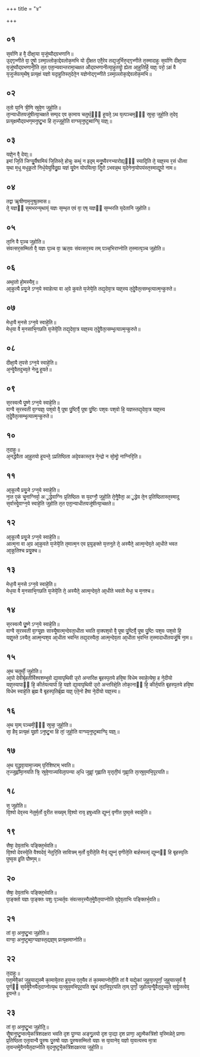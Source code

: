 +++
title = "४"

+++
## ०१
स᳘र्वाणि ह वै᳘ दीक्षा᳘या य᳘जूंष्यौद्ग्रभणानि॥  
उ᳘द्गृभ्णीते वा᳘ एॗषो ऽस्मा᳘ल्लोका᳘द्देवलोक᳘मभि यो दी᳘क्षत एतै᳘रेव तद्य᳘जुर्भिरु᳘द्गृभ्णीते त᳘स्मादाहुः स᳘र्वाणि दीक्षा᳘या य᳘जूंष्यौद्ग्रभणानी᳘ति त᳘त एता᳘न्यवान्तरामा᳘चक्षत औद्ग्रभणानीत्या᳘हुतयोॗ ह्येता आ᳘हुतिर्हि᳘ यज्ञः᳘ परो᳘ ऽक्षं वै य᳘जुर्जपत्य᳘थैष᳘ प्रत्य᳘क्षं यज्ञो यदा᳘हुतिस्त᳘देते᳘न यज्ञेनोद्गृभ्णीते ऽस्मा᳘ल्लोका᳘द्देवलोक᳘मभि॥  
## ०२
त᳘तो या᳘नि त्री᳘णि स्रुवे᳘ण जुहो᳘ति॥  
ता᳘न्याधीतयजूंषीत्या᳘चक्षते सम्प᳘द एव का᳘माय चतुर्थ᳘ᳫं᳘ हूयते᳘ ऽथ य᳘त्पञ्चम᳘ᳫं᳘ स्रुचा᳘ जुहो᳘ति त᳘देव᳘ प्रत्य᳘क्षमौद्ग्रभण᳘मनुष्टु᳘भा हि त᳘ज्जुहो᳘ति वाग्घ्य᳘नुष्टुब्वाग्घि᳘ यज्ञः᳟॥  
## ०३
यज्ञे᳘न वै᳘ देवाः᳟॥  
इमां जि᳘तिं जिग्युॗर्यैषामियं जि᳘तिस्ते᳘ होचुः कथं᳘ न इद᳘म् मनुॗष्यैरनभ्यारोह्य᳘ᳫं᳘ स्यादि᳘ति ते᳘ यज्ञ᳘स्य र᳘सं धीत्वा य᳘था म᳘धु मधुकृ᳘तो निर्ध᳘येयुर्विदु᳘ह्य यज्ञं यू᳘पेन योपयित्वा᳘ तिॗरो ऽभवन्न᳘थ य᳘देनेना᳘योपयंस्त᳘स्माद्यू᳘पो नाम॥  
## ०४
तद्वा ऋ᳘षीणाम᳘नुश्रुतमास॥  
ते᳘ यज्ञᳫं स᳘मभरन्य᳘थायं᳘ यज्ञः स᳘म्भृत एवं वा᳘ एष᳘ यज्ञᳫं स᳘म्भरति य᳘देतानि जुहोति॥  
## ०५
ता᳘नि वै प᳘ञ्च जुहोति॥  
संवत्सर᳘सम्मितो वै᳘ यज्ञः प᳘ञ्च वा᳘ ऋत᳘वः संवत्सर᳘स्य तम् पञ्च᳘भिराप्नोति त᳘स्मात्प᳘ञ्च जुहोति॥  
## ०६
अथा᳘तो हो᳘मस्यैव᳟॥  
आ᳘कुत्यै प्रयु᳘जे ऽग्न᳘ये स्वाहेत्या वा अ᳘ग्रे कुवते य᳘जेये᳘ति तद्य᳘देवा᳘त्र यज्ञ᳘स्य त᳘देॗवैत᳘त्सम्भृ᳘त्यात्म᳘न्कुरुते॥  
## ०७
मेधा᳘यै म᳘नसे ऽग्न᳘ये स्वाहे᳘ति॥  
मेध᳘या वै म᳘नसाभि᳘गछति य᳘जेये᳘ति तद्य᳘देवा᳘त्र यज्ञ᳘स्य त᳘देॗवैत᳘त्सम्भृ᳘त्यात्म᳘न्कुरुते॥  
## ०८
दीक्षा᳘यै त᳘पसे ऽग्न᳘ये स्वाहे᳘ति॥  
अ᳘न्वेॗवैतदुच्य᳘ते नेत्तु᳘ हूयते॥  
## ०९
स᳘रस्वत्यै पू᳘ष्णे ऽग्न᳘ये स्वाहे᳘ति॥  
वाग्वै स᳘रस्वती वा᳘ग्यज्ञः᳘ पश᳘वो वै᳘ पूषा पु᳘ष्टिर्वै᳘ पूषा पु᳘ष्टिः पश᳘वः पश᳘वो हि᳘ यज्ञस्तद्य᳘देवा᳘त्र यज्ञ᳘स्य त᳘देॗवैत᳘त्सम्भृ᳘त्यात्म᳘न्कुरुते॥  
## १०
त᳘दाहुः॥  
अ᳘नद्धेवैता आ᳘हुतयो हूयन्ते᳘ ऽप्रतिष्ठिता अदे᳘वकास्त᳘त्र ने᳘न्द्रो न सो᳘मोॗ नाग्निरि᳘ति॥  
## ११
आ᳘कूत्यै प्रयु᳘जे ऽग्न᳘ये स्वाहे᳘ति॥  
ना᳘त ए᳘कं चॗनाग्निर्वा᳘ अॗद्धेवाग्निः प्र᳘तिष्ठितः स य᳘दग्नौ᳘ जुहो᳘ति ते᳘नैॗवैता᳘ अॗद्धेव ते᳘न प्र᳘तिष्ठितास्त᳘स्मादु स᳘र्वास्वेॗवाग्न᳘ये स्वाहे᳘ति जुहोति त᳘त एता᳘न्याधीतयजूंषीत्या᳘चक्षते॥  
## १२
आ᳘कूत्यै प्रयु᳘जे ऽग्न᳘ये स्वाहे᳘ति॥  
आत्म᳘ना वा अ᳘ग्र आ᳘कुवते य᳘जेये᳘ति त᳘मात्म᳘न एव प्र᳘युङ्क्ते य᳘त्तनुते ते᳘ अस्यैते᳘ आत्म᳘न्देव᳘ते आ᳘धीते भवत आ᳘कूतिश्च प्रयु᳘क्च॥  
## १३
मेधा᳘यै म᳘नसे ऽग्न᳘ये स्वाहे᳘ति॥  
मेध᳘या वै म᳘नसाभि᳘गछति य᳘जेये᳘ति ते᳘ अस्यैते᳘ आत्म᳘न्देव᳘ते आ᳘धीते भवतो मेधा᳘ च म᳘नश्च॥  
## १४
स᳘रस्वत्यै पूॗष्णे ऽग्न᳘ये स्वाहे᳘ति॥  
वाग्वै स᳘रस्वती वा᳘ग्यॗज्ञः सास्यैॗषात्म᳘न्देवता᳘धीता भवति वा᳘क्पश᳘वो वै᳘ पूषा पु᳘ष्टिर्वै᳘ पूषा पु᳘ष्टिः पश᳘वः पश᳘वो हि᳘ यज्ञॗस्ते ऽस्यैत᳘ आत्म᳘न्पश᳘व आ᳘धीता भवन्ति तद्य᳘दस्यैता᳘ आत्म᳘न्देव᳘ता आ᳘धीता भ᳘वन्ति त᳘स्मादाधीतयजूं᳘षि ना᳘म॥  
## १५
अ᳘थ चतुर्थी᳘ जुहोति॥  
आ᳘पो देवीर्बृहतीर्विश्वशम्भुवो द्या᳘वापृथिवी उ᳘रो अन्तरिक्ष बृ᳘हस्प᳘तये हवि᳘षा विधेम स्वाहे᳘त्येषा᳘ ह ने᳘दीयो यज्ञ᳘स्यापाᳫं हि᳘ कीर्तयत्यापो हि᳘ यज्ञो द्या᳘वापृथिवी उ᳘रो अन्तरिक्षे᳘ति लोका᳘नाᳫं हि᳘ कीर्त᳘यति बृ᳘हस्प᳘तये हवि᳘षा विधेम स्वाहे᳘ति ब्र᳘ह्म वै बृ᳘हस्प᳘तिर्ब्र᳘ह्म यज्ञ᳘ एते᳘नो हैषा ने᳘दीयो यज्ञ᳘स्य॥  
## १६
अ᳘थ या᳘म् पञ्चमी᳘ᳫं᳘ स्रुचा᳘ जुहो᳘ति॥  
सा᳘ हैव᳘ प्रत्य᳘क्षं यॗज्ञो ऽनुष्टु᳘भा हि तां᳘ जुहो᳘ति वाग्घ्य᳘नुष्टुब्वाग्घि᳘ यज्ञः᳟॥  
## १७
अ᳘थ य᳘द्ध्रुवा᳘यामा᳘ज्यम् प᳘रिशिष्टम् भवति॥  
त᳘ज्जुह्वामा᳘नयति त्रिः᳘ स्रुवे᳘णाज्यविला᳘पन्या अ᳘धि जुह्वां᳘ गृह्णाति य᳘त्तृती᳘यं गृह्णा᳘ति त᳘त्स्रुव᳘मभि᳘पूरयति॥  
## १८
स᳘ जुहोति॥  
वि᳘श्वो देव᳘स्य नेतुर्म᳘र्तो वुरीत सख्य᳘म् वि᳘श्वो राय᳘ इषुध्यति द्युम्नं᳘ वृणीत पुष्य᳘से स्वाहे᳘ति॥  
## १९
सैषा᳘ देव᳘ताभिः पङ्क्ति᳘र्भवति॥  
वि᳘श्वो देवस्ये᳘ति वैश्वदेवं᳘ नेतुरि᳘ति सावित्रम् म᳘र्तो वुरीते᳘ति मैत्रं᳘ द्युम्नं᳘ वृणीते᳘ति बार्हस्पत्यं᳘ द्युम्नᳫं हि बृ᳘हस्प᳘तिः पुष्य᳘स इ᳘ति पौष्ण᳘म्॥  
## २०
सैषा᳘ देव᳘ताभिः पङ्क्ति᳘र्भवति॥  
पा᳘ङ्क्तो यज्ञः पा᳘ङ्क्तः पशुः प᳘ञ्चर्त᳘वः संवत्सर᳘स्यैत᳘मेॗवैत᳘याप्नोति य᳘द्देव᳘ताभिः पङ्क्तिर्भ᳘वति॥  
## २१
तां वा᳘ अनुष्टु᳘भा जुहोति॥  
वाग्वा᳘ अनुष्टुब्वा᳘ग्यज्ञस्त᳘द्यज्ञ᳘म् प्रत्य᳘क्षमाप्नोति॥  
## २२
त᳘दाहुः॥  
एता᳘मेवै᳘कां जुहुयाद्य᳘स्मै का᳘माये᳘तरा हूय᳘न्त एत᳘यैव तं का᳘ममाप्नोती᳘ति तां वै यद्ये᳘कां जुहुया᳘त्पूर्णां᳘ जुहुयात्स᳘र्वं वै᳘ पूर्णᳫं स᳘र्वमेॗवैनयैत᳘दाप्नोत्य᳘थ य᳘त्स्रुव᳘मभिपूर᳘यति स्रु᳘चं त᳘दभि᳘पूरयति ता᳘म् पूर्णां᳘ जुहोत्य᳘न्वैॗवैत᳘दुच्य᳘ते स᳘र्वाॗस्त्वेव᳘ हूयन्ते॥  
## २३
तां वा᳘ अनुष्टु᳘भा जुहोति᳟॥  
सैॗषानुष्टु᳘प्सत्ये᳘कत्रिंशदक्षरा भवति द᳘श पाॗण्या अङ्गु᳘लयो द᳘श पा᳘द्या द᳘श प्राणा᳘ आॗत्मैकत्रिंशो य᳘स्मिन्नेते᳘ प्राणाः प्र᳘तिष्ठिता एता᳘वान्वै पु᳘रुषः पु᳘रुषो यज्ञः पु᳘रुषसम्मितो यज्ञः स या᳘वानेव᳘ यज्ञो या᳘वत्यस्य मा᳘त्रा ता᳘वन्तमेॗवैनयैत᳘दाप्नोति य᳘दनुष्टुभै᳘कत्रिंशदक्षरया जुहो᳘ति॥  